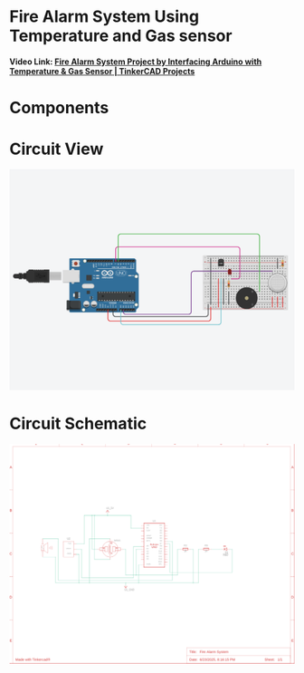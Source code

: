 # Fire Alarm System Using Temperature and Gas sensor
#### Video Link: [Fire Alarm System Project by Interfacing Arduino with Temperature & Gas Sensor | TinkerCAD Projects](https://youtu.be/fwwI4R_97DI?si=saEhnhwJA-W2VYVp)

# Components

# Circuit View
![alt text](circuit.png)


# Circuit Schematic
![alt text](circuit_schematic.png)
